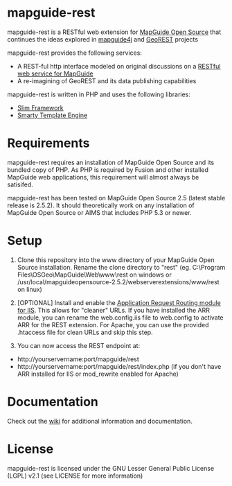 mapguide-rest
=============

mapguide-rest is a RESTful web extension for [MapGuide Open Source](http://mapguide.osgeo.org) that continues the ideas explored in [mapguide4j](https://github.com/jumpinjackie/mapguide4j) and [GeoREST](https://code.google.com/p/georest/) projects

mapguide-rest provides the following services:

 - A REST-ful http interface modeled on original discussions on a [RESTful web service for MapGuide](http://trac.osgeo.org/mapguide/wiki/Future/RESTfulWebServices)
 - A re-imagining of GeoREST and its data publishing capabilities

mapguide-rest is written in PHP and uses the following libraries:

 - [Slim Framework](http://www.slimframework.com/)
 - [Smarty Template Engine](http://www.smarty.net)

Requirements
============

mapguide-rest requires an installation of MapGuide Open Source and its bundled copy of PHP. As PHP is required by Fusion and other installed MapGuide web applications, this requirement will almost always be satisifed.

mapguide-rest has been tested on MapGuide Open Source 2.5 (latest stable release is 2.5.2). It should theoretically work on any installation of MapGuide Open Source or AIMS that includes PHP 5.3 or newer.

Setup
=====

 1. Clone this repository into the www directory of your MapGuide Open Source installation. Rename the clone directory to "rest" (eg. C:\Program Files\OSGeo\MapGuide\Web\www\rest on windows or /usr/local/mapguideopensource-2.5.2/webserverextensions/www/rest on linux)

 2. [OPTIONAL] Install and enable the [Application Request Routing module for IIS](http://www.iis.net/downloads/microsoft/application-request-routing). This allows for "cleaner" URLs. If you have installed the ARR module, you can rename the web.config.iis file to web.config to activate ARR for the REST extension. For Apache, you can use the provided .htaccess file for clean URLs and skip this step.

 3. You can now access the REST endpoint at:
 
  - http://yourservername:port/mapguide/rest
  - http://yourservername:port/mapguide/rest/index.php (if you don't have ARR installed for IIS or mod_rewrite enabled for Apache)

Documentation
=============

Check out the [wiki](https://github.com/jumpinjackie/mapguide-rest/wiki) for additional information and documentation.

License
=======

mapguide-rest is licensed under the GNU Lesser General Public License (LGPL) v2.1 (see LICENSE for more information)

